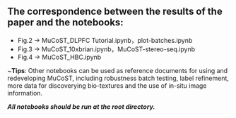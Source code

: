 ## The correspondence between the results of the paper and the notebooks:
- Fig.2 → MuCoST_DLPFC Tutorial.ipynb，plot-batches.ipynb
- Fig.3 → MuCoST_10xbrian.ipynb，MuCoST-stereo-seq.ipynb
- Fig.4 → MuCoST_HBC.ipynb

~**Tips**: Other notebooks can be used as reference documents for using and redeveloping MuCoST, including robustness batch testing, label refinement, more data for discoverying bio-textures and the use of in-situ image information.

***All notebooks should be run at the root directory.***
